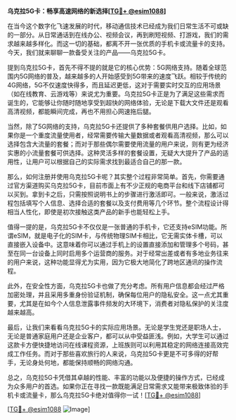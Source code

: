 **乌克拉5G卡：畅享高速网络的新选择[[TG💪+ @esim1088](https://t.me/s/esim1088)]**

在当今这个数字化飞速发展的时代，移动通信技术已经成为我们日常生活不可或缺的一部分。从日常通话到在线办公、视频会议，再到刷短视频、打游戏，我们的需求越来越多样化。而这一切的基础，都离不开一张优质的手机卡或流量卡的支持。今天，我们就来聊聊一款备受关注的产品——乌克拉5G卡。

提到乌克拉5G卡，首先不得不提的就是它的核心优势：5G网络支持。随着全球范围内5G网络的普及，越来越多的人开始感受到5G带来的速度飞跃。相较于传统的4G网络，5G不仅速度快得多，而且延迟更低，这对于需要实时交互的应用场景（如在线教育、云游戏等）来说尤为重要。乌克拉5G卡正是为了满足这些需求而诞生的，它能够让你随时随地享受到超快的网络体验，无论是下载大文件还是观看高清视频，都能瞬间完成，再也不用担心网速拖后腿。

当然，除了5G网络的支持，乌克拉5G卡还提供了多种套餐供用户选择。比如，如果你是一个重度流量使用者，经常需要传输大量数据或者观看高清视频，那么可以选择包含大流量的套餐；而对于那些偶尔需要使用流量的用户来说，则有更为经济实惠的小流量套餐可供选择。这种灵活多样的套餐设置，无疑大大提升了产品的适用性，让用户可以根据自己的实际需求找到最适合自己的那一款。

那么，如何注册并使用乌克拉5G卡呢？其实整个过程非常简单。首先，你需要通过官方渠道购买乌克拉5G卡，目前市面上有不少正规的电商平台和线下店铺都可以买到。拿到卡之后，只需按照说明书上的步骤进行激活即可。一般来说，激活过程包括填写个人信息、选择合适的套餐以及支付费用等几个环节。整个流程设计得相当人性化，即使是初次接触这类产品的新手也能轻松上手。

值得一提的是，乌克拉5G卡不仅仅是一张普通的手机卡，它还支持eSIM功能。所谓eSIM，就是电子化的SIM卡，与传统物理SIM卡相比，它无需实体卡槽，可以直接嵌入设备中。这意味着你可以通过手机上的设置直接添加和管理多个号码，甚至在同一台设备上同时启用多个运营商的服务。对于经常出差或者有多地业务往来的用户来说，这种功能显得尤为实用，因为它极大地简化了跨地区通讯的操作流程。

此外，在安全性方面，乌克拉5G卡也做了充分考虑。所有用户信息都会经过严格加密处理，并且采用多重身份验证机制，确保每位用户的隐私安全。这一点尤其重要，尤其是在如今个人信息泄露事件频发的大环境下，消费者对隐私保护的关注度越来越高。

最后，让我们来看看乌克拉5G卡的实际应用场景。无论是学生党还是职场人士，无论是普通家庭用户还是企业客户，都可以从中受益匪浅。例如，大学生可以通过这款卡方便快捷地访问在线课程资源，上班族则可以利用其稳定的网络连接高效完成工作任务。而对于那些喜欢旅行的人来说，乌克拉5G卡更是不可多得的好帮手，无论身处何地，都能保持顺畅的网络沟通。

总之，乌克拉5G卡凭借其卓越的性能、丰富的功能以及便捷的操作方式，已经成为众多用户的首选。如果你正在寻找一款既能满足日常需求又能带来极致体验的手机卡或流量卡，那么乌克拉5G卡绝对值得你一试！[[TG💪+ @esim1088](https://t.me/s/esim1088)]

[[TG💪+ @esim1088](https://t.me/s/esim1088) ![Image](https://i.postimg.cc/4NQfJmqS/Snipaste-2025-05-13-00-14-12.png)]